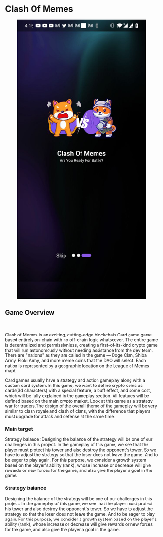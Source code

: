 # Clash Of Memes

<figure><img src="../.gitbook/assets/2022-09-26 04.16.00.jpg" alt=""><figcaption></figcaption></figure>

## Game Overview

\
\
Clash of Memes is an exciting, cutting-edge blockchain Card game game based entirely on-chain with no off-chain logic whatsoever. The entire game is decentralized and permissionless, creating a first-of-its-kind crypto game that will run autonomously without needing assistance from the dev team. There are "nations" as they are called in the game — Doge Clan, Shiba Army, Floki Army, and more meme coins that the DAO will select. Each nation is represented by a geographic location on the League of Memes map\


Card games usually have a strategy and action gameplay along with a custom card system. In this game, we want to define crypto coins as cards(3d characters) with a special feature, a buff effect, and some cost, which will be fully explained in the gameplay section. All features will be defined based on the main crypto market. Look at this game as a strategy war for traders.The design of the overall theme of the gameplay will be very similar to clash royale and clash of clans, with the difference that players must upgrade for attack and defense at the same time.

### Main target

Strategy balance :Designing the balance of the strategy will be one of our challenges in this project. In the gameplay of this game, we see that the player must protect his tower and also destroy the opponent's tower. So we have to adjust the strategy so that the loser does not leave the game. And to be eager to play again. For this purpose, we consider a growth system based on the player's ability (rank), whose increase or decrease will give rewards or new forces for the game, and also give the player a goal in the game.

### Strategy balance

Designing the balance of the strategy will be one of our challenges in this project. In the gameplay of this game, we see that the player must protect his tower and also destroy the opponent's tower. So we have to adjust the strategy so that the loser does not leave the game. And to be eager to play again. For this purpose, we consider a growth system based on the player's ability (rank), whose increase or decrease will give rewards or new forces for the game, and also give the player a goal in the game.

